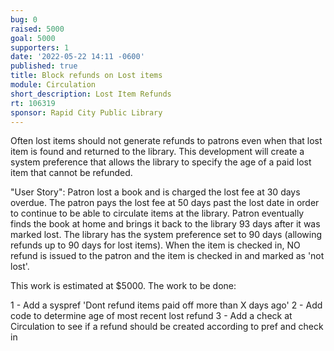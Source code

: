 ```yaml
---
bug: 0
raised: 5000
goal: 5000
supporters: 1
date: '2022-05-22 14:11 -0600'
published: true
title: Block refunds on Lost items
module: Circulation
short_description: Lost Item Refunds
rt: 106319
sponsor: Rapid City Public Library
---
```

Often lost items should not generate refunds to patrons even when that lost item is found and returned to the library.  This development will create a system preference that allows the library to specify the age of a paid lost item that cannot be refunded.  

"User Story": Patron lost a book and is charged the lost fee at 30 days overdue.  The patron pays the lost fee at 50 days past the lost date in order to continue to be able to circulate items at the library.  Patron eventually finds the book at home and brings it back to the library 93 days after it was marked lost.  The library has the system preference set to 90 days (allowing refunds up to 90 days for lost items). When the item is checked in, NO refund is issued to the patron and the item is checked in and marked as 'not lost'.


This work is estimated at $5000.  The work to be done:

1 - Add a syspref 'Dont refund items paid off more than X days ago'
2 - Add code to determine age of most recent lost refund
3 - Add a check at Circulation to see if a refund should be created according to pref and check in
